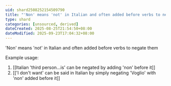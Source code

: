 ```yaml
---
uid: shard2508252154509790
title: "'Non' means 'not' in Italian and often added before verbs to negate them"
type: shard
categories: [unsourced, derived]
dateCreated: 2025-08-25T21:54:50+08:00
dateModified: 2025-09-23T17:04:32+08:00
---
```

'Non' means 'not' in Italian and often added before verbs to negate them

Example usage:
1. [[Italian 'third person...is' can be negated by adding 'non' before it]]
2. [['I don't want' can be said in Italian by simply negating 'Voglio' with 'non' added before it]]
